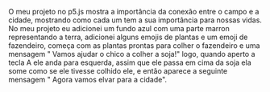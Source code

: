 O meu projeto no p5.js mostra a importância da conexão entre o campo e a cidade, mostrando como cada um tem a sua importância para nossas vidas. No meu projeto eu adicionei um fundo azul com uma parte marron representando a terra,
adicionei alguns emojis de plantas e um emoji de fazendeiro, começa com as plantas prontas para colher o fazendeiro e uma mensagem " Vamos ajudar o chico a colher a soja!" logo, quando aperto a tecla A ele anda para esquerda, assim que ele passa em cima da
soja ela some como se ele tivesse colhido ele, e então aparece a seguinte mensagem " Agora vamos elvar para a cidade".
